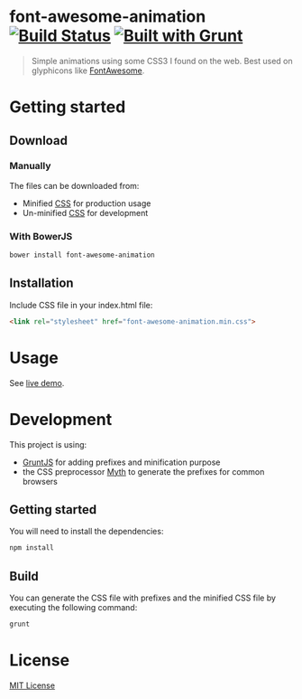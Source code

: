 font-awesome-animation [![Build Status](https://travis-ci.org/l-lin/font-awesome-animation.png?branch=master)](https://travis-ci.org/l-lin/font-awesome-animation) [![Built with Grunt](https://cdn.gruntjs.com/builtwith.png)](http://gruntjs.com/)
================
> Simple animations using some CSS3 I found on the web.
> Best used on glyphicons like [FontAwesome](http://fortawesome.github.io/Font-Awesome/).

Getting started
================
Download
----------------
### Manually

The files can be downloaded from:

* Minified [CSS](https://raw.githubusercontent.com/l-lin/font-awesome-animation/0.3.0/dist/font-awesome-animation.min.css) for production usage
* Un-minified [CSS](https://raw.githubusercontent.com/l-lin/font-awesome-animation/0.3.0/dist/font-awesome-animation.css) for development

### With BowerJS

```bash
bower install font-awesome-animation
```

Installation
----------------
Include CSS file in your index.html file: 

```html
<link rel="stylesheet" href="font-awesome-animation.min.css">
```

Usage
================
See [live demo](https://l-lin.github.com/font-awesome-animation).

Development
================
This project is using:
* [GruntJS](http://gruntjs.com/) for adding prefixes and minification purpose
* the CSS preprocessor [Myth](http://www.myth.io/) to generate the prefixes for common browsers

Getting started
----------------
You will need to install the dependencies:

```bash
npm install
```

Build
----------------
You can generate the CSS file with prefixes and the minified CSS file by executing the following command:

```bash
grunt
```

License
================

[MIT License](http://en.wikipedia.org/wiki/MIT_License)
